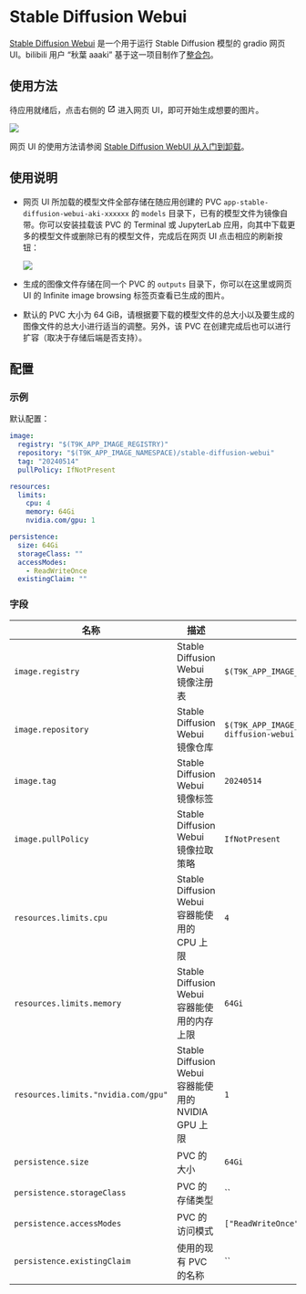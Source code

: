 # Stable Diffusion Webui

[Stable Diffusion Webui](https://github.com/AUTOMATIC1111/stable-diffusion-webui) 是一个用于运行 Stable Diffusion 模型的 gradio 网页 UI。bilibili 用户 “秋葉 aaaki” 基于这一项目制作了[整合包](https://www.bilibili.com/video/BV1iM4y1y7oA/)。

## 使用方法

待应用就绪后，点击右侧的 <svg width="1em" height="1em" class="MuiSvgIcon-root MuiSvgIcon-colorPrimary MuiSvgIcon-fontSizeMedium css-jxtyyz" focusable="false" aria-hidden="true" viewBox="0 0 24 24" data-testid="OpenInNewIcon"><path d="M19 19H5V5h7V3H5c-1.11 0-2 .9-2 2v14c0 1.1.89 2 2 2h14c1.1 0 2-.9 2-2v-7h-2zM14 3v2h3.59l-9.83 9.83 1.41 1.41L19 6.41V10h2V3z"></path></svg> 进入网页 UI，即可开始生成想要的图片。

![](https://s2.loli.net/2024/06/18/DEvIuZPtmCdkcz7.png)

网页 UI 的使用方法请参阅 [Stable Diffusion WebUI 从入门到卸载](https://docs.qq.com/doc/p/4d05d5a8f1282662dd5b7e526ecfe8d8ecbcee17)。

## 使用说明

* 网页 UI 所加载的模型文件全部存储在随应用创建的 PVC `app-stable-diffusion-webui-aki-xxxxxx` 的 `models` 目录下，已有的模型文件为镜像自带。你可以安装挂载该 PVC 的 Terminal 或 JupyterLab 应用，向其中下载更多的模型文件或删除已有的模型文件，完成后在网页 UI 点击相应的刷新按钮：

    ![](https://s2.loli.net/2024/06/18/WRPoig1Uk59uF7B.png)

* 生成的图像文件存储在同一个 PVC 的 `outputs` 目录下，你可以在这里或网页 UI 的 Infinite image browsing 标签页查看已生成的图片。

* 默认的 PVC 大小为 64 GiB，请根据要下载的模型文件的总大小以及要生成的图像文件的总大小进行适当的调整。另外，该 PVC 在创建完成后也可以进行扩容（取决于存储后端是否支持）。

## 配置

### 示例

默认配置：

```yaml
image:
  registry: "$(T9K_APP_IMAGE_REGISTRY)"
  repository: "$(T9K_APP_IMAGE_NAMESPACE)/stable-diffusion-webui"
  tag: "20240514"
  pullPolicy: IfNotPresent

resources:
  limits:
    cpu: 4
    memory: 64Gi
    nvidia.com/gpu: 1

persistence:
  size: 64Gi
  storageClass: ""
  accessModes:
    - ReadWriteOnce
  existingClaim: ""
```

### 字段

| 名称                                | 描述                                                | 值                                                  |
| ----------------------------------- | --------------------------------------------------- | --------------------------------------------------- |
| `image.registry`                    | Stable Diffusion Webui 镜像注册表                   | `$(T9K_APP_IMAGE_REGISTRY)`                         |
| `image.repository`                  | Stable Diffusion Webui 镜像仓库                     | `$(T9K_APP_IMAGE_NAMESPACE)/stable-diffusion-webui` |
| `image.tag`                         | Stable Diffusion Webui 镜像标签                     | `20240514`                                          |
| `image.pullPolicy`                  | Stable Diffusion Webui 镜像拉取策略                 | `IfNotPresent`                                      |
| `resources.limits.cpu`              | Stable Diffusion Webui 容器能使用的 CPU 上限        | `4`                                                 |
| `resources.limits.memory`           | Stable Diffusion Webui 容器能使用的内存上限         | `64Gi`                                              |
| `resources.limits."nvidia.com/gpu"` | Stable Diffusion Webui 容器能使用的 NVIDIA GPU 上限 | `1`                                                 |
| `persistence.size`                  | PVC 的大小                                          | `64Gi`                                              |
| `persistence.storageClass`          | PVC 的存储类型                                      | ``                                                  |
| `persistence.accessModes`           | PVC 的访问模式                                      | `["ReadWriteOnce"]`                                 |
| `persistence.existingClaim`         | 使用的现有 PVC 的名称                               | ``                                                  |
